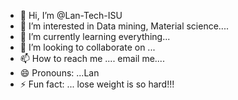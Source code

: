 - 👋 Hi, I’m @Lan-Tech-ISU
- 👀 I’m interested in Data mining, Material science....
- 🌱 I’m currently learning everything...
- 💞️ I’m looking to collaborate on ...
- 📫 How to reach me .... email me....
- 😄 Pronouns: ...Lan
- ⚡ Fun fact: ... lose weight is so hard!!!

<!---
Lan-Tech-ISU/Lan-Tech-ISU is a ✨ special ✨ repository because its `README.md` (this file) appears on your GitHub profile.
You can click the Preview link to take a look at your changes.
--->
